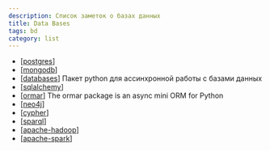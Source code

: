 ```yaml
---
description: Список заметок о базах данных
title: Data Bases
tags: bd
category: list
---
```

- [[postgres]]
- [[mongodb]]
- [[databases]] Пакет python для ассинхронной работы с базами данных
- [[sqlalchemy]]
- [[ormar]] The ormar package is an async mini ORM for Python
- [[neo4j]]
- [[cypher]]
- [[sparql]]
- [[apache-hadoop]]
- [[apache-spark]]

[//begin]: # "Autogenerated link references for markdown compatibility"
[postgres]: ../notes/postgres "Postgres"
[mongodb]: ../notes/mongodb "MongoDB"
[databases]: ../notes/databases "Databases python"
[sqlalchemy]: sqlalchemy "Sqlalchemy"
[ormar]: ../notes/ormar "Ormar"
[neo4j]: ../notes/neo4j "Neo4j graph data base"
[cypher]: ../notes/cypher "Cypher query language"
[sparql]: ../notes/sparql "SPARQL"
[apache-hadoop]: ../notes/apache-hadoop "Apache hadoop"
[apache-spark]: ../notes/apache-spark "Unified engine for large-scale data analytics"
[//end]: # "Autogenerated link references"
[//begin]: # "Autogenerated link references for markdown compatibility"
[postgres]: ../notes/postgres "Postgres"
[mongodb]: ../notes/mongodb "MongoDB"
[databases]: ../notes/databases "Databases python"
[sqlalchemy]: sqlalchemy "Sqlalchemy"
[ormar]: ../notes/ormar "Ormar"
[neo4j]: ../notes/neo4j "Neo4j graph data base"
[cypher]: ../notes/cypher "Cypher query language"
[sparql]: ../notes/sparql "SPARQL"
[apache-hadoop]: ../notes/apache-hadoop "Apache hadoop"
[apache-spark]: ../notes/apache-spark "Unified engine for large-scale data analytics"
[//end]: # "Autogenerated link references"